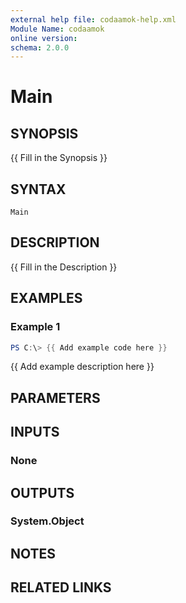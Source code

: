 ```yaml
---
external help file: codaamok-help.xml
Module Name: codaamok
online version:
schema: 2.0.0
---
```


# Main

## SYNOPSIS
{{ Fill in the Synopsis }}

## SYNTAX

```
Main
```

## DESCRIPTION
{{ Fill in the Description }}

## EXAMPLES

### Example 1
```powershell
PS C:\> {{ Add example code here }}
```

{{ Add example description here }}

## PARAMETERS

## INPUTS

### None

## OUTPUTS

### System.Object
## NOTES

## RELATED LINKS
